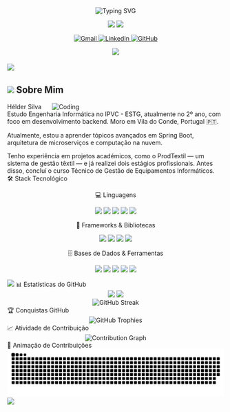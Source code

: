 <div align="center">

<!-- Header com animação -->
<img src="https://readme-typing-svg.herokuapp.com?font=Fira+Code&size=35&duration=3000&pause=1000&color=6366F1&center=true&vCenter=true&multiline=true&width=600&height=100&lines=Ol%C3%A1+%F0%9F%91%8B%2C+eu+sou+o;H%C3%A9lder+Silva" alt="Typing SVG" />

<p>
  <img src="https://img.shields.io/badge/Backend_Developer-Em_Crescimento-6366F1?style=for-the-badge&logo=code&logoColor=white" />
  <img src="https://img.shields.io/badge/Estudante-Engenharia_Informática-10B981?style=for-the-badge&logo=graduation-cap&logoColor=white" />
</p>

<p>
  <a href="mailto:helderfsilva2005@gmail.com">
    <img src="https://img.shields.io/badge/Gmail-EA4335?style=for-the-badge&logo=gmail&logoColor=white" alt="Gmail"/>
  </a>
  <a href="https://linkedin.com/in/heldersilva28">
    <img src="https://img.shields.io/badge/LinkedIn-0A66C2?style=for-the-badge&logo=linkedin&logoColor=white" alt="LinkedIn"/>
  </a>
  <a href="https://github.com/heldersilva28">
    <img src="https://img.shields.io/badge/GitHub-181717?style=for-the-badge&logo=github&logoColor=white" alt="GitHub"/>
  </a>
</p>

<img src="https://img.shields.io/badge/🇵🇹_Portugal-Vila_do_Conde-FF6B6B?style=for-the-badge" />

</div>

<br/>

<!-- Linha divisória animada -->
<img src="https://user-images.githubusercontent.com/73097560/115834477-dbab4500-a447-11eb-908a-139a6edaec5c.gif">

## <img src="https://media.giphy.com/media/hvRJCLFzcasrR4ia7z/giphy.gif" width="30px"/> Sobre Mim

<img align="right" alt="Coding" width="400" src="https://media.giphy.com/media/SWoSkN6DxTszqIKEqv/giphy.gif">


Hélder Silva
Estudo Engenharia Informática no IPVC - ESTG, atualmente no 2º ano, com foco em desenvolvimento backend. Moro em Vila do Conde, Portugal 🇵🇹.

Atualmente, estou a aprender tópicos avançados em Spring Boot, arquitetura de microserviços e computação na nuvem.

Tenho experiência em projetos académicos, como o ProdTextil — um sistema de gestão têxtil — e já realizei dois estágios profissionais. Antes disso, concluí o curso Técnico de Gestão de Equipamentos Informáticos.
<br clear="both">
🛠️ Stack Tecnológico
<div align="center">
💻 Linguagens
<p> <img src="https://img.shields.io/badge/Java-ED8B00?style=for-the-badge&logo=openjdk&logoColor=white" /> <img src="https://img.shields.io/badge/C%23-239120?style=for-the-badge&logo=c-sharp&logoColor=white" /> <img src="https://img.shields.io/badge/JavaScript-F7DF1E?style=for-the-badge&logo=javascript&logoColor=black" /> <img src="https://img.shields.io/badge/HTML5-E34F26?style=for-the-badge&logo=html5&logoColor=white" /> <img src="https://img.shields.io/badge/CSS3-1572B6?style=for-the-badge&logo=css3&logoColor=white" /> </p>
🚀 Frameworks & Bibliotecas
<p> <img src="https://img.shields.io/badge/Spring_Boot-6DB33F?style=for-the-badge&logo=spring-boot&logoColor=white" /> <img src="https://img.shields.io/badge/Blazor-512BD4?style=for-the-badge&logo=blazor&logoColor=white" /> <img src="https://img.shields.io/badge/JavaFX-ED8B00?style=for-the-badge&logo=java&logoColor=white" /> <img src="https://img.shields.io/badge/Bootstrap-7952B3?style=for-the-badge&logo=bootstrap&logoColor=white" /> </p>
🗄️ Bases de Dados & Ferramentas
<p> <img src="https://img.shields.io/badge/PostgreSQL-336791?style=for-the-badge&logo=postgresql&logoColor=white" /> <img src="https://img.shields.io/badge/Hibernate-59666C?style=for-the-badge&logo=hibernate&logoColor=white" /> <img src="https://img.shields.io/badge/Git-F05032?style=for-the-badge&logo=git&logoColor=white" /> <img src="https://img.shields.io/badge/Maven-C71A36?style=for-the-badge&logo=apache-maven&logoColor=white" /> <img src="https://img.shields.io/badge/JWT-000000?style=for-the-badge&logo=json-web-tokens&logoColor=white" /> </p> </div> <img src="https://user-images.githubusercontent.com/73097560/115834477-dbab4500-a447-11eb-908a-139a6edaec5c.gif">
📊 Estatísticas do GitHub
<div align="center"> <img height="180em" src="https://github-readme-stats.vercel.app/api?username=heldersilva28&show_icons=true&theme=tokyonight&include_all_commits=true&count_private=true"/> <img height="180em" src="https://github-readme-stats.vercel.app/api/top-langs/?username=heldersilva28&layout=compact&langs_count=8&theme=tokyonight"/> </div> <div align="center"> <img src="https://github-readme-streak-stats.herokuapp.com/?user=heldersilva28&theme=tokyonight" alt="GitHub Streak" /> </div>
🏆 Conquistas GitHub
<div align="center"> <img src="https://github-profile-trophy.vercel.app/?username=heldersilva28&theme=tokyonight&row=1&column=7&margin-h=15&margin-w=5&no-bg=true" alt="GitHub Trophies" /> </div>
📈 Atividade de Contribuição
<div align="center"> <img src="https://github-readme-activity-graph.vercel.app/graph?username=heldersilva28&theme=tokyo-night&hide_border=true&area=true" alt="Contribution Graph" /> </div>
🐍 Animação de Contribuições
<div align="center"> <img src="https://raw.githubusercontent.com/platane/platane/output/github-contribution-grid-snake-dark.svg" alt="Snake Animation" /> </div> <img src="https://user-images.githubusercontent.com/73097560/115834477-dbab4500-a447-11eb-908a-139a6edaec5c.gif">
